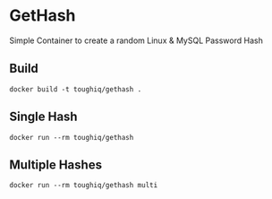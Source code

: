 # GetHash

Simple Container to create a random Linux & MySQL Password Hash
## Build
```docker build -t toughiq/gethash . ```

## Single Hash
```docker run --rm toughiq/gethash```

## Multiple Hashes
```docker run --rm toughiq/gethash multi```
